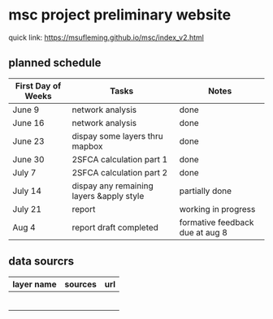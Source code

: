 # msc project preliminary website
quick link: https://msufleming.github.io/msc/index_v2.html

## planned schedule
| First Day of Weeks |   Tasks   |       Notes      |
|--------------------|-----------|------------------|
|    June 9     |  network analysis |      done            |
|    June 16    | network analysis |      done            |
|     June 23    | dispay some layers thru mapbox  |    done   |
|     June 30    |   2SFCA  calculation part 1   |done      |
|       July 7    |     2SFCA  calculation part 2      |      done         |
|     July 14  |    dispay any remaining layers &apply style      |   partially done               |
| July 21| report |  working in progress  |
| Aug 4| report draft completed|formative feedback due at aug 8|

## data sourcrs
| layer name |  sources  |   url   |
|------------|-----------|---------|
|            |           |         |
|            |           |         |
|            |           |         |
|            |           |         |
|            |           |         |
|            |           |         |
